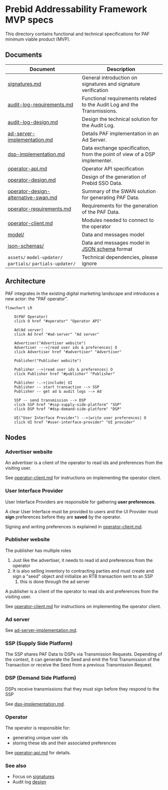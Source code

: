 # Prebid Addressability Framework MVP specs

This directory contains functional and technical specifications for PAF minimum viable product (MVP). 

## Documents

| Document                                                                   | Description                                                                                         |
|----------------------------------------------------------------------------|-----------------------------------------------------------------------------------------------------|
| [signatures.md](signatures.md)                                             | General introduction on signatures and signature verification                                       |
| [audit-log-requirements.md](audit-log-requirements.md)                     | Functional requirements related to the Audit Log and the Transmissions.                             |
| [audit-log-design.md](audit-log-design.md)                                 | Design the technical solution for the Audit Log.                                                    |
| [ad-server-implementation.md](ad-server-implementation.md)                 | Details PAF implementation in an Ad Server.                                                         |
| [dsp-implementation.md](dsp-implementation.md)                             | Data exchange specification, from the point of view of a DSP implementer.                           |
| [operator-api.md](operator-api.md)                                         | Operator API specification                                                                          |
| [operator-design.md](operator-design.md)                                   | Design of the generation of Prebid SSO Data.                                                        |
| [operator-design-alternative-swan.md](operator-design-alternative-swan.md) | Summary of the SWAN solution for generating PAF Data.                                               |
| [operator-requirements.md](operator-requirements.md)                       | Requirements for the generation of the PAF Data.                                                    |
| [operator-client.md](operator-client.md)                                   | Modules needed to connect to the operator                                                           |
| [model/](model)                                                            | Data and messages model                                                                             |
| [json-schemas/](json-schemas)                                              | Data and messages model in [JSON schema](https://json-schema.org/understanding-json-schema/) format |
| `assets/` `model-updater/` `partials/` `partials-updater/`                 | Technical dependencies, please ignore                                                               |

## Architecture

PAF integrates in the existing digital marketing landscape and introduces a new actor: the "PAF operator".

```mermaid
flowchart LR
    
    O(PAF Operator)
    click O href "#operator" "Operator API"
    
    Ad(Ad server)
    click Ad href "#ad-server" "Ad server"
    
    Advertiser("Advertiser website")
    Advertiser --->|read user ids & preferences| O
    click Advertiser href "#advertiser" "Advertiser"
    
    Publisher("Publisher website")
    
    Publisher -->|read user ids & preferences| O
    click Publisher href "#publisher" "Publisher"
    
    Publisher -.->|include| UI
    Publisher -- start transaction --> SSP
    Publisher -- get ad & audit logs --> Ad
    
    SSP -- send transmission --> DSP
    click SSP href "#ssp-supply-side-platform" "SSP"
    click DSP href "#dsp-demand-side-platform" "DSP"
    
    UI("User Interface Provider") -->|write user preferences| O
    click UI href "#user-interface-provider" "UI provider"
```

## Nodes

### Advertiser website

An advertiser is a client of the operator to read ids and preferences from the visiting user.

See [operator-client.md](operator-client.md) for instructions on implementing the operator client.

### User Interface Provider

User Interface Providers are responsible for gathering **user preferences**.

A clear User Interface must be provided to users and the UI Provider must **sign** preferences before they are **saved**
by the operator.

Signing and writing preferences is explained in [operator-client.md](operator-client.md).

### Publisher website

The publisher has multiple roles

1. Just like the advertiser, it needs to read id and preferences from the operator
2. It is also selling inventory to contracting parties and must create and sign a "seed" object and initialize an RTB transaction sent to an SSP
   1. this is done through the ad server

A publisher is a client of the operator to read ids and preferences from the visiting user.

See [operator-client.md](operator-client.md) for instructions on implementing the operator client.

### Ad server

See [ad-server-implementation.md](ad-server-implementation.md).

### SSP (Supply Side Platform)

The SSP shares PAF Data to DSPs via Transmission Requests. Depending of the context, it can generate the Seed and emit the first Transmission of the Transaction or receive the Seed from a previous Transmission Request.

### DSP (Demand Side Platform)

DSPs receive transmissions that they must sign before they respond to the SSP

See [dsp-implementation.md](dsp-implementation.md).

### Operator

The operator is responsible for:
- generating unique user ids
- storing these ids and their associated preferences

See [operator-api.md](operator-api.md) for details.

### See also

- Focus on [signatures](signatures.md)
- Audit log [design](audit-log-design.md)
